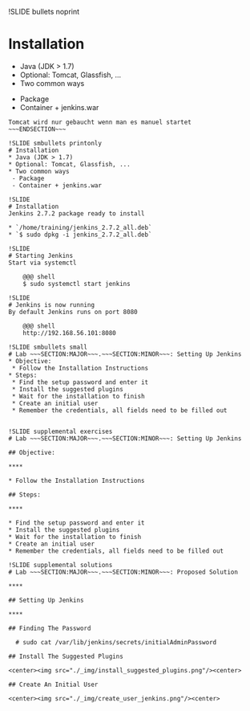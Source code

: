 !SLIDE bullets noprint
# Installation
* Java (JDK > 1.7)
* Optional: Tomcat, Glassfish, ...
* Two common ways
 - Package
 - Container + jenkins.war

~~~SECTION:notes~~~
Tomcat wird nur gebaucht wenn man es manuel startet
~~~ENDSECTION~~~

!SLIDE smbullets printonly
# Installation
* Java (JDK > 1.7)
* Optional: Tomcat, Glassfish, ...
* Two common ways
 - Package
 - Container + jenkins.war

!SLIDE
# Installation
Jenkins 2.7.2 package ready to install

* `/home/training/jenkins_2.7.2_all.deb`
* `$ sudo dpkg -i jenkins_2.7.2_all.deb`

!SLIDE
# Starting Jenkins
Start via systemctl

    @@@ shell
    $ sudo systemctl start jenkins

!SLIDE
# Jenkins is now running
By default Jenkins runs on port 8080

    @@@ shell
    http://192.168.56.101:8080

!SLIDE smbullets small
# Lab ~~~SECTION:MAJOR~~~.~~~SECTION:MINOR~~~: Setting Up Jenkins
* Objective:
 * Follow the Installation Instructions
* Steps:
 * Find the setup password and enter it
 * Install the suggested plugins
 * Wait for the installation to finish
 * Create an initial user
 * Remember the credentials, all fields need to be filled out


!SLIDE supplemental exercises
# Lab ~~~SECTION:MAJOR~~~.~~~SECTION:MINOR~~~: Setting Up Jenkins

## Objective:

****

* Follow the Installation Instructions

## Steps:

****

* Find the setup password and enter it
* Install the suggested plugins
* Wait for the installation to finish
* Create an initial user
* Remember the credentials, all fields need to be filled out

!SLIDE supplemental solutions
# Lab ~~~SECTION:MAJOR~~~.~~~SECTION:MINOR~~~: Proposed Solution

****

## Setting Up Jenkins

****

## Finding The Password

  # sudo cat /var/lib/jenkins/secrets/initialAdminPassword

## Install The Suggested Plugins

<center><img src="./_img/install_suggested_plugins.png"/><center>

## Create An Initial User

<center><img src="./_img/create_user_jenkins.png"/><center>

